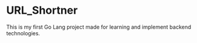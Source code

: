 # URL_Shortner
This is my first Go Lang project made for learning and implement backend technologies. 

